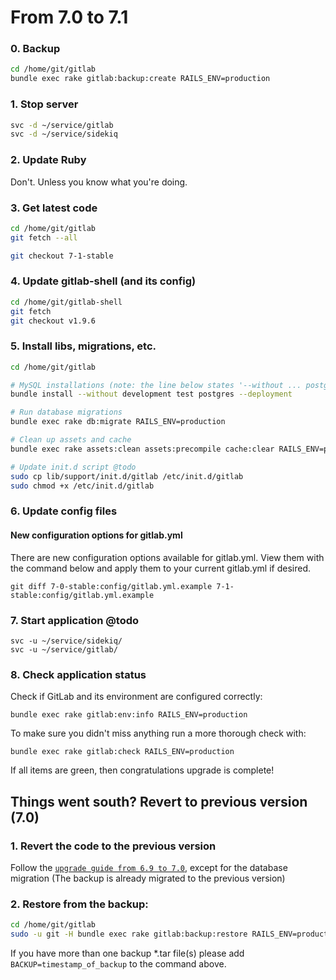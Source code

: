 # From 7.0 to 7.1

### 0. Backup

```bash
cd /home/git/gitlab
bundle exec rake gitlab:backup:create RAILS_ENV=production
```

### 1. Stop server

```bash
svc -d ~/service/gitlab
svc -d ~/service/sidekiq
```

### 2. Update Ruby
Don't. Unless you know what you're doing.
<!-- Update to ruby 2.1.2. See [uberspace documentation](https://wiki.uberspace.de/development:ruby)
If you're like me and updated ruby before backup, use `gem update bundler` to fix `There was an error in your Gemfile, and Bundler cannot continue.` errors.  
After this, run `bundle install` to update gems.
 -->
### 3. Get latest code

```bash
cd /home/git/gitlab
git fetch --all
```
```bash
git checkout 7-1-stable
```

### 4. Update gitlab-shell (and its config)

```bash
cd /home/git/gitlab-shell
git fetch
git checkout v1.9.6
```

### 5. Install libs, migrations, etc.

```bash
cd /home/git/gitlab

# MySQL installations (note: the line below states '--without ... postgres')
bundle install --without development test postgres --deployment

# Run database migrations
bundle exec rake db:migrate RAILS_ENV=production

# Clean up assets and cache
bundle exec rake assets:clean assets:precompile cache:clear RAILS_ENV=production

# Update init.d script @todo
sudo cp lib/support/init.d/gitlab /etc/init.d/gitlab
sudo chmod +x /etc/init.d/gitlab
```

### 6. Update config files

#### New configuration options for gitlab.yml

There are new configuration options available for gitlab.yml. View them with the command below and apply them to your current gitlab.yml if desired.

```
git diff 7-0-stable:config/gitlab.yml.example 7-1-stable:config/gitlab.yml.example
```

### 7. Start application @todo

    svc -u ~/service/sidekiq/
    svc -u ~/service/gitlab/

### 8. Check application status

Check if GitLab and its environment are configured correctly:

    bundle exec rake gitlab:env:info RAILS_ENV=production

To make sure you didn't miss anything run a more thorough check with:

    bundle exec rake gitlab:check RAILS_ENV=production

If all items are green, then congratulations upgrade is complete!

## Things went south? Revert to previous version (7.0)

### 1. Revert the code to the previous version
Follow the [`upgrade guide from 6.9 to 7.0`](6.9-to-7.0.md), except for the database migration 
(The backup is already migrated to the previous version)

### 2. Restore from the backup:

```bash
cd /home/git/gitlab
sudo -u git -H bundle exec rake gitlab:backup:restore RAILS_ENV=production
```
If you have more than one backup *.tar file(s) please add `BACKUP=timestamp_of_backup` to the command above.